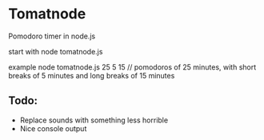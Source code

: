 Tomatnode
=========

Pomodoro timer in node.js

start with
    node tomatnode.js <pomodoro time> <short break time> <long break time>

example
    node tomatnode.js 25 5 15
    // pomodoros of 25 minutes, with short breaks of 5 minutes and long breaks of 15 minutes

## Todo:

- Replace sounds with something less horrible
- Nice console output